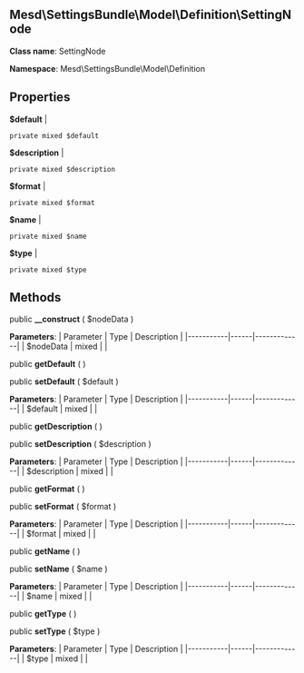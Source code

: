 Mesd\SettingsBundle\Model\Definition\SettingNode
---------------

    

    


**Class name**: SettingNode

**Namespace**: Mesd\SettingsBundle\Model\Definition









Properties
----------


**$default**  |  



    private mixed $default






**$description**  |  



    private mixed $description






**$format**  |  



    private mixed $format






**$name**  |  



    private mixed $name






**$type**  |  



    private mixed $type






Methods
-------


public **__construct** ( $nodeData )











**Parameters**:
| Parameter | Type | Description |
|-----------|------|-------------|
| $nodeData | mixed |  |


public **getDefault** (  )












public **setDefault** ( $default )











**Parameters**:
| Parameter | Type | Description |
|-----------|------|-------------|
| $default | mixed |  |


public **getDescription** (  )












public **setDescription** ( $description )











**Parameters**:
| Parameter | Type | Description |
|-----------|------|-------------|
| $description | mixed |  |


public **getFormat** (  )












public **setFormat** ( $format )











**Parameters**:
| Parameter | Type | Description |
|-----------|------|-------------|
| $format | mixed |  |


public **getName** (  )












public **setName** ( $name )











**Parameters**:
| Parameter | Type | Description |
|-----------|------|-------------|
| $name | mixed |  |


public **getType** (  )












public **setType** ( $type )











**Parameters**:
| Parameter | Type | Description |
|-----------|------|-------------|
| $type | mixed |  |

